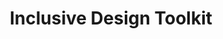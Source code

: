 ---
title: "Inclusive Design Toolkit"
authors:
    - "Microsoft"
type: "tool"
categories: 
    - "inclusive design"
link: "https://www.microsoft.com/design/inclusive/"
---
